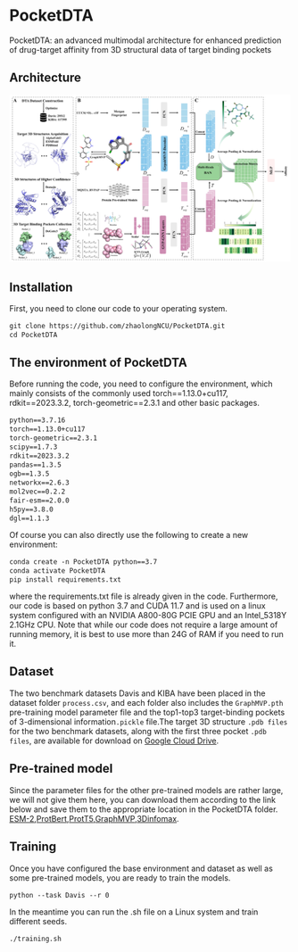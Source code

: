 # PocketDTA
PocketDTA: an advanced multimodal architecture for enhanced prediction of drug-target affinity from 3D structural data of target binding pockets

## Architecture
![PocketDTA](https://github.com/zhaolongNCU/PocketDTA/blob/main/PocketDTA.jpg)

## Installation
First, you need to clone our code to your operating system.

```
git clone https://github.com/zhaolongNCU/PocketDTA.git
cd PocketDTA
```


## The environment of PocketDTA
Before running the code, you need to configure the environment, which mainly consists of the commonly used torch==1.13.0+cu117, rdkit==2023.3.2, torch-geometric==2.3.1 and other basic packages.
```
python==3.7.16
torch==1.13.0+cu117
torch-geometric==2.3.1
scipy==1.7.3
rdkit==2023.3.2
pandas==1.3.5
ogb==1.3.5
networkx==2.6.3
mol2vec==0.2.2
fair-esm==2.0.0
h5py==3.8.0
dgl==1.1.3
```
Of course you can also directly use the following to create a new environment:
```
conda create -n PocketDTA python==3.7
conda activate PocketDTA
pip install requirements.txt
```
where the requirements.txt file is already given in the code.
Furthermore, our code is based on python 3.7 and CUDA 11.7 and is used on a linux system configured with an NVIDIA A800-80G PCIE GPU and an Intel_5318Y 2.1GHz CPU. Note that while our code does not require a large amount of running memory, it is best to use more than 24G of RAM if you need to run it.
## Dataset
The two benchmark datasets Davis and KIBA have been placed in the dataset folder `process.csv`, and each folder also includes the `GraphMVP.pth` pre-training model parameter file and the top1-top3 target-binding pockets of 3-dimensional information`.pickle` file.The target 3D structure `.pdb files` for the two benchmark datasets, along with the first three pocket `.pdb files`, are available for download on [Google Cloud Drive](https://drive.google.com/drive/folders/1qJXsxkTSgwPSTpu-XmIUh2rD2jJ1KuGQ).
## Pre-trained model
Since the parameter files for the other pre-trained models are rather large, we will not give them here, you can download them according to the link below and save them to the appropriate location in the PocketDTA folder. [ESM-2](https://dl.fbaipublicfiles.com/fair-esm/models/esm2_t33_650M_UR50D.pt),[ProtBert](https://zenodo.org/records/4633691),[ProtT5](https://zenodo.org/records/4644188),[GraphMVP](https://github.com/chao1224/GraphMVP),[3Dinfomax](https://github.com/HannesStark/3DInfomax).

## Training
Once you have configured the base environment and dataset as well as some pre-trained models, you are ready to train the models.

```
python --task Davis --r 0
```
In the meantime you can run the .sh file on a Linux system and train different seeds.

```
./training.sh
```
